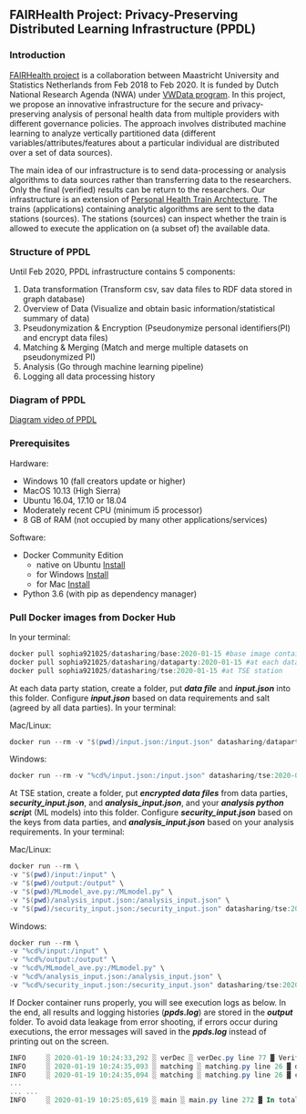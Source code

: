 ## FAIRHealth Project: Privacy-Preserving Distributed Learning Infrastructure (PPDL)

### Introduction ###

[FAIRHealth project](https://www.maastrichtuniversity.nl/research/institutes/ids/research/research-projects/analyzing-partitioned-fair-health-data-0) is a collaboration between Maastricht University and Statistics Netherlands from Feb 2018 to Feb 2020. It is funded by Dutch National Research Agenda (NWA) under [VWData program](https://commit2data.nl/vwdata). In this project, we propose an innovative infrastructure for the secure and privacy-preserving analysis of personal health data from multiple providers with different governance policies. The approach involves distributed machine learning to analyze vertically partitioned data (different variables/attributes/features about a particular individual are distributed over a set of data sources). 

The main idea of our infrastructure is to send data-processing or analysis algorithms to data sources rather than transferring data to the researchers. Only the final (verified) results can be return to the researchers. Our infrastructure is an extension of [Personal Health Train Archtecture](https://www.dtls.nl/fair-data/personal-health-train/). The trains (applications) containing analytic algorithms are sent to the data stations (sources). The stations (sources) can inspect whether the train is allowed to execute the application on (a subset of) the available data.

### Structure of PPDL

Until Feb 2020, PPDL infrastructure contains 5 components:

1. Data transformation (Transform csv, sav data files to RDF data stored in graph database)
2. Overview of Data (Visualize and obtain basic information/statistical summary of data)
3. Pseudonymization & Encryption (Pseudonymize personal identifiers(PI) and encrypt data files)
4. Matching & Merging (Match and merge multiple datasets on pseudonymized PI)
5. Analysis (Go through machine learning pipeline)
6. Logging all data processing history

### Diagram of PPDL ###

[Diagram video of PPDL](https://youtu.be/zorPZ8Xg-r8)

### Prerequisites

Hardware:

- Windows 10 (fall creators update or higher)
- MacOS 10.13 (High Sierra)
- Ubuntu 16.04, 17.10 or 18.04
- Moderately recent CPU (minimum i5 processor)
- 8 GB of RAM (not occupied by many other applications/services)

Software:

- Docker Community Edition
  - native on Ubuntu [Install](https://docs.docker.com/install/linux/docker-ce/ubuntu/#set-up-the-repository)
  - for Windows [Install](https://hub.docker.com/editions/community/docker-ce-desktop-windows)
  - for Mac [Install](https://hub.docker.com/editions/community/docker-ce-desktop-mac)
- Python 3.6 (with pip as dependency manager)

### Pull Docker images from Docker Hub

In your terminal: 

``` powershell
docker pull sophia921025/datasharing/base:2020-01-15 #base image contains needed libraries
docker pull sophia921025/datasharing/dataparty:2020-01-15 #at each data party station
docker pull sophia921025/datasharing/tse:2020-01-15 #at TSE station
```

At each data party station, create a folder, put ***data file*** and ***input.json*** into this folder. Configure ***input.json*** based on data requirements and salt (agreed by all data parties). In your terminal:

Mac/Linux:

```powershell
docker run --rm -v "$(pwd)/input.json:/input.json" datasharing/dataparty:2020-01-15
```

Windows:

```powershell
docker run --rm -v "%cd%/input.json:/input.json" datasharing/tse:2020-01-15
```

At TSE station, create a folder, put ***encrypted data files*** from data parties, ***security_input.json***, and ***analysis_input.json***, and your ***analysis python scrip***t (ML models) into this folder. Configure ***security_input.json*** based on the keys from data parties, and ***analysis_input.json*** based on your analysis requirements. In your terminal:

Mac/Linux:

```powershell
docker run --rm \
-v "$(pwd)/input:/input" \
-v "$(pwd)/output:/output" \
-v "$(pwd)/MLmodel_ave.py:/MLmodel.py" \
-v "$(pwd)/analysis_input.json:/analysis_input.json" \
-v "$(pwd)/security_input.json:/security_input.json" datasharing/tse:2020-01-15
```

Windows:

```powershell
docker run --rm \
-v "%cd%/input:/input" \
-v "%cd%/output:/output" \
-v "%cd%/MLmodel_ave.py:/MLmodel.py" \
-v "%cd%/analysis_input.json:/analysis_input.json" \
-v "%cd%/security_input.json:/security_input.json" datasharing/tse:2020-01-15
```

If Docker container runs properly, you will see execution logs as below. In the end, all results and logging histories (***ppds.log***) are stored in the ***output*** folder. To avoid data leakage from error shooting, if errors occur during executions, the error messages will saved in the ***ppds.log*** instead of printing out on the screen.

```powershell
INFO     ░ 2020-01-19 10:24:33,292 ░ verDec ░ verDec.py line 77 ▓ Verification and decryption took 1.2064s to run
INFO     ░ 2020-01-19 10:24:35,093 ░ matching ░ matching.py line 26 ▓ dms has 3285 rows
INFO     ░ 2020-01-19 10:24:35,094 ░ matching ░ matching.py line 26 ▓ cbs has 5000 rows
... 
... ...
INFO     ░ 2020-01-19 10:25:05,619 ░ main ░ main.py line 272 ▓ In total, all models training took 16.6441 to run.
```